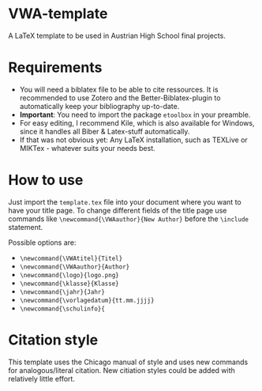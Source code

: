 # VWA-template
A LaTeX template to be used in Austrian High School final projects.

# Requirements
* You will need a biblatex file to be able to cite ressources. It is recommended to use Zotero and the Better-Biblatex-plugin to automatically keep your bibliography up-to-date. 
* **Important**: You need to import the package `etoolbox` in your preamble.
* For easy editing, I recommend Kile, which is also available for Windows, since it handles all Biber & Latex-stuff automatically.
* If that was not obvious yet: Any LaTeX installation, such as TEXLive or MIKTex - whatever suits your needs best.

# How to use
Just import the `template.tex` file into your document where you want
to have your title page. To change different fields of the title page
use commands like `\newcommand{\VWAauthor}{New Author}` before
the `\include` statement.

Possible options are: 
* `\newcommand{\VWAtitel}{Titel}`
* `\newcommand{\VWAauthor}{Author}`
* `\newcommand{\logo}{logo.png}`
* `\newcommand{\klasse}{Klasse}`
* `\newcommand{\jahr}{Jahr}`
* `\newcommand{\vorlagedatum}{tt.mm.jjjj}`
* `\newcommand{\schulinfo}{`

# Citation style
This template uses the Chicago manual of style and uses new commands for analogous/literal citation. New citiation styles could be added with relatively little effort.

